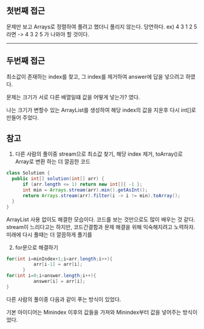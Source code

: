 ## 첫번째 접근

문제만 보고 Arrays로 정렬하여 풀려고 했더니 풀리지 않는다. 당연하다. ex) 4 3 1 2 5 라면 -> 4 3 2 5 가 나와야 할 것이다.

***

## 두번째 접근

최소값이 존재하는 index를 찾고, 그 index를 제거하여 answer에 답을 넣으려고 하였다.

문제는 크기가 서로 다른 배열일떄 값을 어떻게 넣는가? 였다.

나는 크기가 변할수 있는 ArrayList를 생성하여 해당 index의 값을 지운후 다시 int[]로 만들어 주었다. 





## 참고
1. 다른 사람의 풀이중 stream으로 최소값 찾기, 해당 index 제거, toArray()로 Array로 변환 하는 더 깔끔한 코드
```java
class Solution {
  public int[] solution(int[] arr) {
      if (arr.length <= 1) return new int[]{ -1 };
      int min = Arrays.stream(arr).min().getAsInt();
      return Arrays.stream(arr).filter(i -> i != min).toArray();
  }
}
```
ArrayList 사용 없이도 해결한 모습이다. 코드를 보는 것만으로도 많이 배우는 것 같다. stream이 느리다고는 하지만, 코드간결함과 문제 해결을 위해 익숙해지려고 노력하자. 미래에 다시 풀때는 더 깔끔하게 풀기를

2. for문으로 해결하기

```java
for(int i=minIndex+1;i<arr.length;i++){
          arr[i-1] = arr[i];
      }
for(int i=0;i<answer.length;i++){
          answer[i] = arr[i];
}
```
다른 사람의 풀이중 다음과 같이 푸는 방식이 있었다. 

기본 아이디어는 Minindex 이후의 값들을 가져와 Minindex부터 값을 넣어주는 방식이었다.

